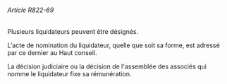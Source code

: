 ###### Article R822-69

Plusieurs liquidateurs peuvent être désignés.

L'acte de nomination du liquidateur, quelle que soit sa forme, est adressé par ce dernier au Haut conseil.

La décision judiciaire ou la décision de l'assemblée des associés qui nomme le liquidateur fixe sa rémunération.

